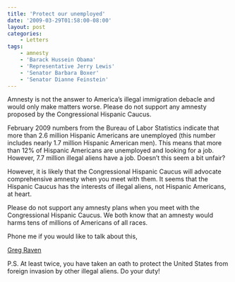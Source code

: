 ```yaml
---
title: 'Protect our unemployed'
date: '2009-03-29T01:58:00-08:00'
layout: post
categories:
    - Letters
tags:
    - amnesty
    - 'Barack Hussein Obama'
    - 'Representative Jerry Lewis'
    - 'Senator Barbara Boxer'
    - 'Senator Dianne Feinstein'
---
```


Amnesty is not the answer to America’s illegal immigration debacle and would only make matters worse. Please do not support any amnesty proposed by the Congressional Hispanic Caucus.

February 2009 numbers from the Bureau of Labor Statistics indicate that more than 2.6 million Hispanic Americans are unemployed (this number includes nearly 1.7 million Hispanic American men). This means that more than 12% of Hispanic Americans are unemployed and looking for a job. However, 7.7 million illegal aliens have a job. Doesn’t this seem a bit unfair?

However, it is likely that the Congressional Hispanic Caucus will advocate comprehensive amnesty when you meet with them. It seems that the Hispanic Caucus has the interests of illegal aliens, not Hispanic Americans, at heart.

Please do not support any amnesty plans when you meet with the Congressional Hispanic Caucus. We both know that an amnesty would harms tens of millions of Americans of all races.

Phone me if you would like to talk about this,

[Greg Raven](https://www.gregraven.org/)

P.S. At least twice, you have taken an oath to protect the United States from foreign invasion by other illegal aliens. Do your duty!